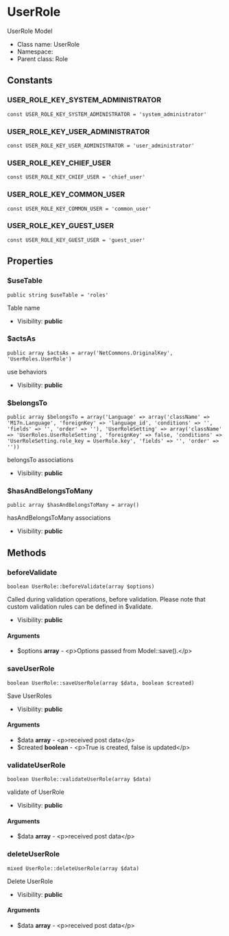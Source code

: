 UserRole
===============

UserRole Model




* Class name: UserRole
* Namespace: 
* Parent class: Role



Constants
----------


### USER_ROLE_KEY_SYSTEM_ADMINISTRATOR

    const USER_ROLE_KEY_SYSTEM_ADMINISTRATOR = 'system_administrator'





### USER_ROLE_KEY_USER_ADMINISTRATOR

    const USER_ROLE_KEY_USER_ADMINISTRATOR = 'user_administrator'





### USER_ROLE_KEY_CHIEF_USER

    const USER_ROLE_KEY_CHIEF_USER = 'chief_user'





### USER_ROLE_KEY_COMMON_USER

    const USER_ROLE_KEY_COMMON_USER = 'common_user'





### USER_ROLE_KEY_GUEST_USER

    const USER_ROLE_KEY_GUEST_USER = 'guest_user'





Properties
----------


### $useTable

    public string $useTable = 'roles'

Table name



* Visibility: **public**


### $actsAs

    public array $actsAs = array('NetCommons.OriginalKey', 'UserRoles.UserRole')

use behaviors



* Visibility: **public**


### $belongsTo

    public array $belongsTo = array('Language' => array('className' => 'M17n.Language', 'foreignKey' => 'language_id', 'conditions' => '', 'fields' => '', 'order' => ''), 'UserRoleSetting' => array('className' => 'UserRoles.UserRoleSetting', 'foreignKey' => false, 'conditions' => 'UserRoleSetting.role_key = UserRole.key', 'fields' => '', 'order' => ''))

belongsTo associations



* Visibility: **public**


### $hasAndBelongsToMany

    public array $hasAndBelongsToMany = array()

hasAndBelongsToMany associations



* Visibility: **public**


Methods
-------


### beforeValidate

    boolean UserRole::beforeValidate(array $options)

Called during validation operations, before validation. Please note that custom
validation rules can be defined in $validate.



* Visibility: **public**


#### Arguments
* $options **array** - &lt;p&gt;Options passed from Model::save().&lt;/p&gt;



### saveUserRole

    boolean UserRole::saveUserRole(array $data, boolean $created)

Save UserRoles



* Visibility: **public**


#### Arguments
* $data **array** - &lt;p&gt;received post data&lt;/p&gt;
* $created **boolean** - &lt;p&gt;True is created, false is updated&lt;/p&gt;



### validateUserRole

    boolean UserRole::validateUserRole(array $data)

validate of UserRole



* Visibility: **public**


#### Arguments
* $data **array** - &lt;p&gt;received post data&lt;/p&gt;



### deleteUserRole

    mixed UserRole::deleteUserRole(array $data)

Delete UserRole



* Visibility: **public**


#### Arguments
* $data **array** - &lt;p&gt;received post data&lt;/p&gt;



